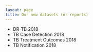 ```yaml
---
layout: page
title: Our new datasets (or reports)
---
```

* DR-TB 2018
* TB Case Detection 2018
* TB Treatment Outcomes 2018
* TB Notification 2018
